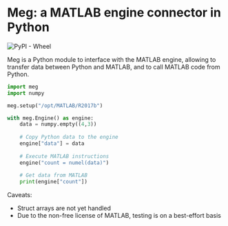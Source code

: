# Meg: a MATLAB engine connector in Python

![PyPI - Wheel](https://img.shields.io/pypi/wheel/meg)

Meg is a Python module to interface with the MATLAB engine, allowing to transfer data between Python and MATLAB, and to call MATLAB code from Python.

```python
import meg
import numpy

meg.setup("/opt/MATLAB/R2017b")

with meg.Engine() as engine:
    data = numpy.empty((4,3))
    
    # Copy Python data to the engine
    engine["data"] = data
    
    # Execute MATLAB instructions
    engine("count = numel(data)")
    
    # Get data from MATLAB
    print(engine["count"])
```

Caveats:
- Struct arrays are not yet handled
- Due to the non-free license of MATLAB, testing is on a best-effort basis

